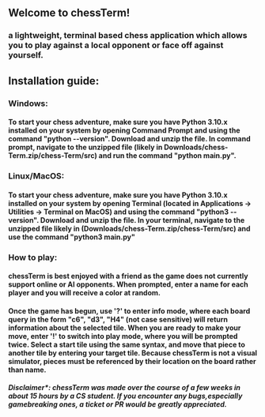 ## Welcome to chessTerm! 
### a lightweight, terminal based chess application which allows you to play against a local opponent or face off against yourself. 

## Installation guide:

### Windows: 
#### To start your chess adventure, make sure you have Python 3.10.x installed on your system by opening Command Prompt and using the command "python --version". Download and unzip the file. In command prompt, navigate to the unzipped file (likely in Downloads/chess-Term.zip/chess-Term/src) and run the command "python main.py".


### Linux/MacOS:
#### To start your chess adventure, make sure you have Python 3.10.x installed on your system by opening Terminal (located in Applications -> Utilities -> Terminal on MacOS) and using the command "python3 --version". Download and unzip the file. In your terminal, navigate to the unzipped file likely in (Downloads/chess-Term.zip/chess-Term/src) and use the command "python3 main.py"

### How to play:
#### chessTerm is best enjoyed with a friend as the game does not currently support online or AI opponents. When prompted, enter a name for each player and you will receive a color at random. 

#### Once the game has begun, use '?' to enter info mode, where each board query in the form "c6", "d3", "H4" (not case sensitive) will return information about the selected tile. When you are ready to make your move, enter '!' to switch into play mode, where you will be prompted twice. Select a start tile using the same syntax, and move that piece to another tile by entering your target tile. Because chessTerm is not a visual simulator, pieces must be referenced by their location on the board rather than name.

##### Disclaimer*: chessTerm was made over the course of a few weeks in about 15 hours by a CS student. If you encounter any bugs,especially gamebreaking ones, a ticket or PR would be greatly appreciated.


